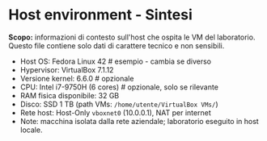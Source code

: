 # Host environment - Sintesi

**Scopo:** informazioni di contesto sull'host che ospita le VM del laboratorio.
Questo file contiene solo dati di carattere tecnico e non sensibili.

- Host OS: Fedora Linux 42                     # esempio - cambia se diverso
- Hypervisor: VirtualBox 7.1.12
- Versione kernel: 6.6.0                         # opzionale
- CPU: Intel i7-9750H (6 cores)                  # opzionale, solo se rilevante
- RAM fisica disponibile: 32 GB
- Disco: SSD 1 TB (path VMs: `/home/utente/VirtualBox VMs/`)
- Rete host: Host-Only `vboxnet0` (10.0.0.1), NAT per internet
- Note: macchina isolata dalla rete aziendale; laboratorio eseguito in host locale.
